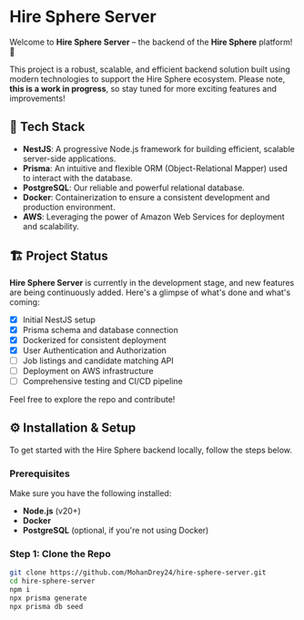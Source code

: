 # Hire Sphere Server

Welcome to **Hire Sphere Server** – the backend of the **Hire Sphere** platform! 🎉

This project is a robust, scalable, and efficient backend solution built using modern technologies to support the Hire Sphere ecosystem. Please note, **this is a work in progress**, so stay tuned for more exciting features and improvements!

## 🚀 Tech Stack

- **NestJS**: A progressive Node.js framework for building efficient, scalable server-side applications.
- **Prisma**: An intuitive and flexible ORM (Object-Relational Mapper) used to interact with the database.
- **PostgreSQL**: Our reliable and powerful relational database.
- **Docker**: Containerization to ensure a consistent development and production environment.
- **AWS**: Leveraging the power of Amazon Web Services for deployment and scalability.

## 🏗️ Project Status

**Hire Sphere Server** is currently in the development stage, and new features are being continuously added. Here's a glimpse of what's done and what's coming:

- [x] Initial NestJS setup
- [x] Prisma schema and database connection
- [x] Dockerized for consistent deployment
- [x] User Authentication and Authorization
- [ ] Job listings and candidate matching API
- [ ] Deployment on AWS infrastructure
- [ ] Comprehensive testing and CI/CD pipeline

Feel free to explore the repo and contribute!

## ⚙️ Installation & Setup

To get started with the Hire Sphere backend locally, follow the steps below.

### Prerequisites

Make sure you have the following installed:

- **Node.js** (v20+)
- **Docker**
- **PostgreSQL** (optional, if you're not using Docker)

### Step 1: Clone the Repo

```bash
git clone https://github.com/MohanDrey24/hire-sphere-server.git
cd hire-sphere-server
npm i
npx prisma generate
npx prisma db seed
